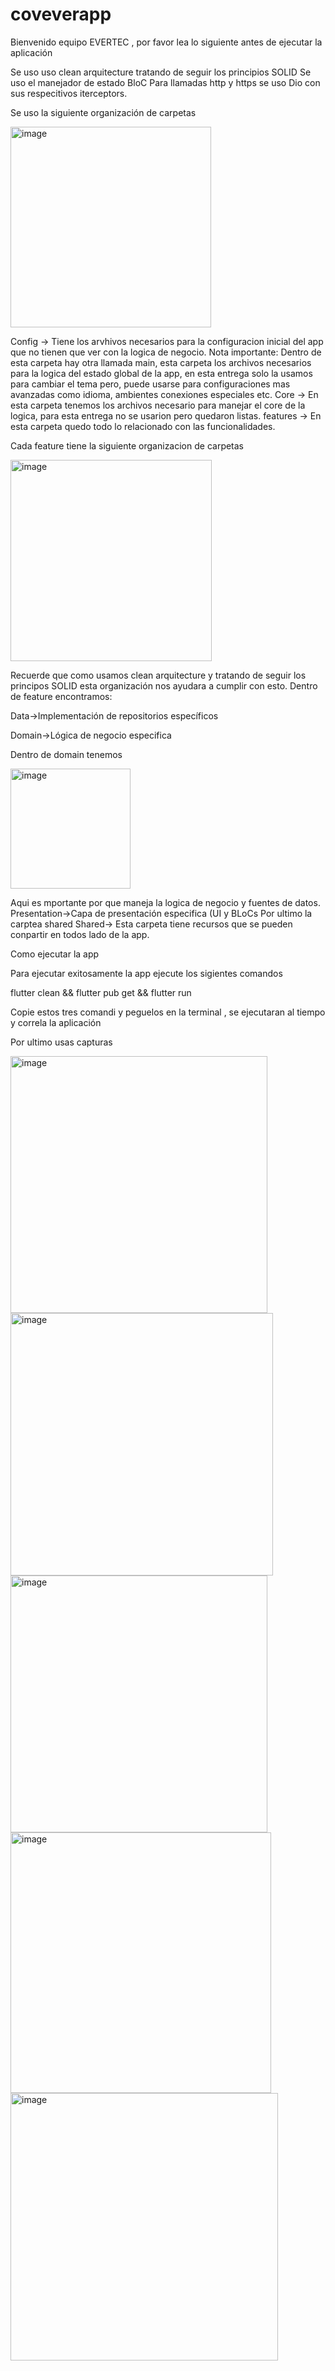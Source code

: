 # coveverapp

Bienvenido equipo EVERTEC , por favor lea lo siguiente antes de ejecutar la aplicación

Se uso uso clean arquitecture tratando de seguir los principios SOLID
Se uso el manejador de estado BloC
Para llamadas http y https se uso Dio con sus respecitivos iterceptors.

Se uso la siguiente organización de carpetas

<img width="321" alt="image" src="https://github.com/JohnatanBarrero/coveverapp/assets/20840714/610c224d-df3a-4d97-8956-0c4212a13496">


Config -> Tiene los arvhivos necesarios para la configuracion inicial del app que no tienen que ver con la logica de negocio.
Nota importante: Dentro de esta carpeta hay otra llamada main, esta carpeta los archivos necesarios para la logica del estado global de la app, en esta entrega solo la usamos para cambiar el tema pero, puede usarse para configuraciones mas avanzadas como idioma, ambientes conexiones especiales etc.
Core -> En esta carpeta tenemos los archivos necesario para manejar el core de la logica, para esta entrega no se usarion pero quedaron listas.
features -> En esta carpeta quedo todo lo relacionado con las funcionalidades.

Cada feature tiene la siguiente organizacion de carpetas 

<img width="322" alt="image" src="https://github.com/JohnatanBarrero/coveverapp/assets/20840714/a5ba6b9d-0b47-4a9d-99e7-509434aed3fd">

Recuerde que como usamos clean arquitecture y tratando de seguir los principos SOLID esta organización nos ayudara a cumplir con esto.
Dentro de feature encontramos:


Data->Implementación de repositorios específicos


Domain->Lógica de negocio especifica


Dentro de domain tenemos 

<img width="192" alt="image" src="https://github.com/JohnatanBarrero/coveverapp/assets/20840714/32ce453a-f2da-4593-a835-92e39b4d9e0d">


Aqui es mportante por que maneja la logica de negocio y fuentes de datos.
Presentation->Capa de presentación especifica (UI y BLoCs
Por ultimo la carptea shared
Shared-> Esta carpeta tiene recursos que se pueden conpartir en todos lado de la app.

Como ejecutar la app


Para ejecutar exitosamente la app ejecute los sigientes comandos


flutter clean && flutter pub get && flutter run


Copie estos tres comandi y peguelos en la terminal , se ejecutaran al tiempo y correla la aplicación


Por ultimo usas capturas



<img width="411" alt="image" src="https://github.com/JohnatanBarrero/coveverapp/assets/20840714/332d282f-698b-4507-bc0d-d22281e42bb7">
<img width="420" alt="image" src="https://github.com/JohnatanBarrero/coveverapp/assets/20840714/3e81b6b1-cd6e-4214-8348-0309309147c8">
<img width="411" alt="image" src="https://github.com/JohnatanBarrero/coveverapp/assets/20840714/852c3a7b-2f71-4698-af3c-8cca59c0a330">
<img width="417" alt="image" src="https://github.com/JohnatanBarrero/coveverapp/assets/20840714/d123dfce-c2f5-4525-a761-f7137e6c9571">
<img width="428" alt="image" src="https://github.com/JohnatanBarrero/coveverapp/assets/20840714/ed48c0c2-cb3a-4936-822b-1a6e85fe3c22">












